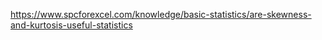 https://www.spcforexcel.com/knowledge/basic-statistics/are-skewness-and-kurtosis-useful-statistics

